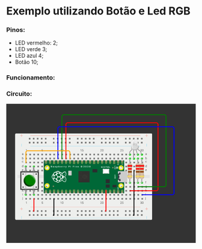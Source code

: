 # Exemplo utilizando Botão e Led RGB

### Pinos:

- LED vermelho: 2;
- LED verde 3;
- LED azul 4;
- Botão 10;

### Funcionamento:

### Circuito:
![alt text](https://github.com/Team-Two-Maker/pico-sdk-PT-BR-/blob/main/img/circuito_botao.png "circuito do projeto")
